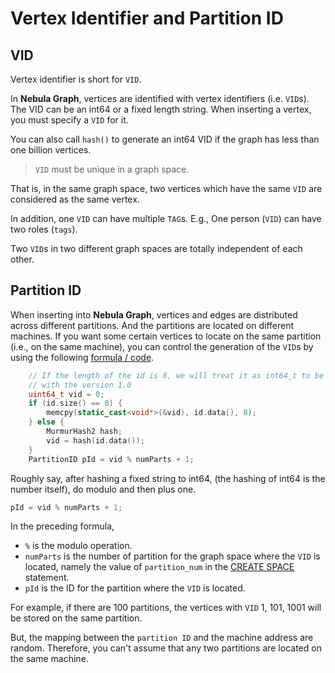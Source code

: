 # Vertex Identifier and Partition ID

## VID

Vertex identifier is short for `VID`.

In **Nebula Graph**, vertices are identified with vertex identifiers (i.e. `VID`s). 
The VID can be an int64 or a fixed length string.
When inserting a vertex, you must specify a `VID` for it. 

You can also call `hash()` to generate an int64 VID if the graph has less than one billion vertices.

> `VID` must be unique in a graph space.

That is, in the same graph space, two vertices which have the same `VID` are considered as the same vertex.

In addition, one `VID` can have multiple `TAG`s. E.g., One person (`VID`) can have two roles (`tags`).

Two `VID`s in two different graph spaces are totally independent of each other.

## Partition ID

When inserting into **Nebula Graph**, vertices and edges are distributed across different partitions. And the partitions are located on different machines. If you want some certain vertices to locate on the same partition (i.e., on the same machine), you can control the generation of the `VID`s by using the following [formula / code](https://github.com/vesoft-inc/nebula-common/blob/master/src/common/clients/meta/MetaClient.cpp).

```C++
    // If the length of the id is 8, we will treat it as int64_t to be compatible
    // with the version 1.0
    uint64_t vid = 0;
    if (id.size() == 8) {
        memcpy(static_cast<void*>(&vid), id.data(), 8);
    } else {
        MurmurHash2 hash;
        vid = hash(id.data());
    }
    PartitionID pId = vid % numParts + 1;
```

Roughly say, after hashing a fixed string to int64, (the hashing of int64 is the number itself), do modulo and then plus one.

```C++
pId = vid % numParts + 1;
```

In the preceding formula,

- `%` is the modulo operation.
- `numParts` is the number of partition for the graph space where the `VID` is located, namely the value of `partition_num` in the [CREATE SPACE](../9.space-statements/1.create-space.md) statement.
- `pId` is the ID for the partition where the `VID` is located.

For example, if there are 100 partitions, the vertices with `VID` 1, 101, 1001 will be stored on the same partition.

But, the mapping between the `partition ID` and the machine address are random. Therefore, you can't assume that any two partitions are located on the same machine.
